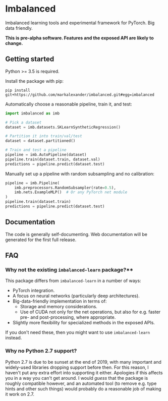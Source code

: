 
# Imbalanced

Imbalanced learning tools and experimental framework for PyTorch.
Big data friendly.

**This is pre-alpha software.  Features and the exposed API are likely to
change.**


## Getting started

Python >= 3.5 is required.

Install the package with pip:

    pip install git+https://github.com/markalexander/imbalanced.git#egg=imbalanced


Automatically choose a reasonable pipeline, train it, and test:

```python
import imbalanced as imb

# Pick a dataset
dataset = imb.datasets.SKLearnSyntheticRegression()

# Partition it into train/val/test
dataset = dataset.partitioned()

# Train and test a pipeline
pipeline = imb.AutoPipeline(dataset)
pipeline.train(dataset.train, dataset.val)
predictions = pipeline.predict(dataset.test)
```

Manually set up a pipeline with random subsampling and no calibration:

```python
pipeline = imb.Pipeline(
    imb.preprocessors.RandomSubsampler(rate=0.5),
    imb.nets.ExampleMLP()  # Or any PyTorch net module
)
pipeline.train(dataset.train)
predictions = pipeline.predict(dataset.test)
```


## Documentation

The code is generally self-documenting.  Web documentation will be generated
for the first full release.


## FAQ

### Why not the existing `imbalanced-learn` package?**

This package differs from `imbalanced-learn` in a number of ways:

  - PyTorch integration.
  - A focus on neural networks (particularly deep architectures).
  - Big-data-friendly implementation in terms of:
    - Storage and memory considerations.
    - Use of CUDA not only for the net operations, but also for e.g. faster
      pre- and post-processing, where appropriate.
  - Slightly more flexibility for specialized methods in the exposed APIs.
  
If you don't need these, then you might want to use `imbalanced-learn` instead.


### Why no Python 2.7 support?

Python 2.7 is due to be sunset at the end of 2019, with many important and
widely-used libraries dropping support before then.  For this reason, I haven't
put any extra effort into supporting it either.  Apologies if this affects you
in a way you can't get around.  I would *guess* that the package is roughly
compatible however, and an automated tool (to remove e.g. type hints and other
such things) would probably do a reasonable job of making it work on 2.7.
